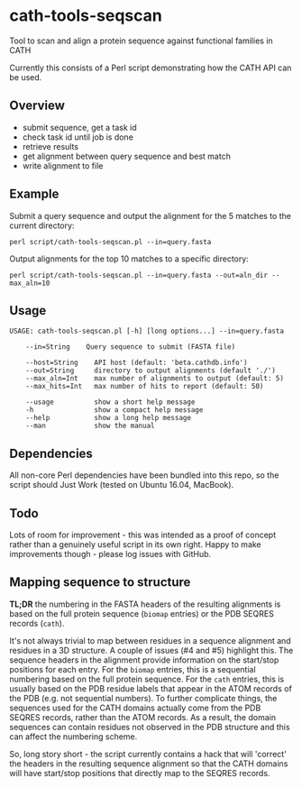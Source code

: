 # cath-tools-seqscan
Tool to scan and align a protein sequence against functional families in CATH

Currently this consists of a Perl script demonstrating how the CATH API can be used.

## Overview
 - submit sequence, get a task id
 - check task id until job is done
 - retrieve results
 - get alignment between query sequence and best match
 - write alignment to file

## Example

Submit a query sequence and output the alignment for the 5 matches to the current directory:

```
perl script/cath-tools-seqscan.pl --in=query.fasta
```

Output alignments for the top 10 matches to a specific directory:

```
perl script/cath-tools-seqscan.pl --in=query.fasta --out=aln_dir --max_aln=10
```

## Usage
```
USAGE: cath-tools-seqscan.pl [-h] [long options...] --in=query.fasta

    --in=String    Query sequence to submit (FASTA file)

    --host=String    API host (default: 'beta.cathdb.info')
    --out=String     directory to output alignments (default './')
    --max_aln=Int    max number of alignments to output (default: 5)
    --max_hits=Int   max number of hits to report (default: 50)

    --usage          show a short help message
    -h               show a compact help message
    --help           show a long help message
    --man            show the manual
```

## Dependencies
All non-core Perl dependencies have been bundled into this repo, so the script
should Just Work (tested on Ubuntu 16.04, MacBook).

## Todo
Lots of room for improvement - this was intended as a proof of concept rather
than a genuinely useful script in its own right. Happy to make improvements
though - please log issues with GitHub.

## Mapping sequence to structure

**TL;DR** the numbering in the FASTA headers of the resulting alignments is based on the full protein sequence (```biomap``` entries) or the PDB SEQRES records (```cath```).

It's not always trivial to map between residues in a sequence alignment and residues in a 3D structure.
A couple of issues (#4 and #5) highlight this. The sequence headers in the alignment provide
information on the start/stop positions for each entry. For the ```biomap``` entries, this is a sequential
numbering based on the full protein sequence. For the ```cath``` entries, this is usually based on the PDB
residue labels that appear in the ATOM records of the PDB (e.g. not sequential numbers). To further complicate things, the sequences used for the CATH domains actually come from the PDB SEQRES records,
rather than the ATOM records. As a result, the domain sequences can contain residues not observed in the PDB
structure and this can affect the numbering scheme.

So, long story short - the script currently contains a hack that will 'correct' the
headers in the resulting sequence alignment so that the CATH domains will have start/stop
positions that directly map to the SEQRES records.
